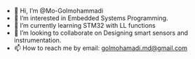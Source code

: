 - 👋 Hi, I’m @Mo-Golmohammadi
- 👀 I’m interested in Embedded Systems Programming.
- 🌱 I’m currently learning STM32 with LL functions
- 💞️ I’m looking to collaborate on Designing smart sensors and instrumentation.
- 📫 How to reach me by email: golmohamadi.md@gmail.com

<!---
Mo-Golmohammadi/Mo-Golmohammadi is a ✨ special ✨ repository because its `README.md` (this file) appears on your GitHub profile.
You can click the Preview link to take a look at your changes.
--->
